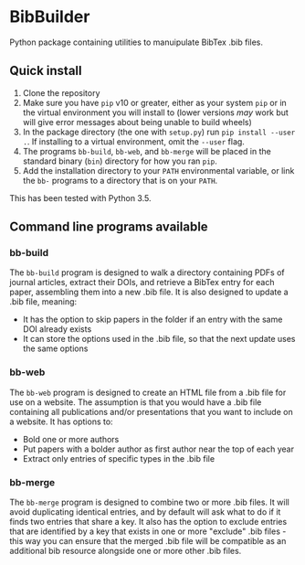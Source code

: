 # BibBuilder
Python package containing utilities to manuipulate BibTex .bib files.

## Quick install
1. Clone the repository
1. Make sure you have `pip` v10 or greater, either as your system `pip` or in the virtual environment you will install to
(lower versions _may_ work but will give error messages about being unable to build wheels)
1. In the package directory (the one with `setup.py`) run `pip install --user .`. If installing to a virtual environment, 
omit the `--user` flag.
1. The programs `bb-build`, `bb-web`, and `bb-merge` will be placed in the standard binary (`bin`) directory for how you ran `pip`.
1. Add the installation directory to your `PATH` environmental variable, or link the `bb-` programs to a directory that is on your
`PATH`.

This has been tested with Python 3.5. 

## Command line programs available
### bb-build

The `bb-build` program is designed to walk a directory containing PDFs of journal articles, extract their DOIs, and retrieve a 
BibTex entry for each paper, assembling them into a new .bib file. It is also designed to update a .bib file, meaning:

* It has the option to skip papers in the folder if an entry with the same DOI already exists
* It can store the options used in the .bib file, so that the next update uses the same options

### bb-web

The `bb-web` program is designed to create an HTML file from a .bib file for use on a website. The assumption is that you
would have a .bib file containing all publications and/or presentations that you want to include on a website.
It has options to:

* Bold one or more authors
* Put papers with a bolder author as first author near the top of each year
* Extract only entries of specific types in the .bib file

### bb-merge

The `bb-merge` program is designed to combine two or more .bib files. It will avoid duplicating identical entries, and by
default will ask what to do if it finds two entries that share a key. It also has the option to exclude entries that are identified
by a key that exists in one or more "exclude" .bib files - this way you can ensure that the merged .bib file will be compatible 
as an additional bib resource alongside one or more other .bib files.
